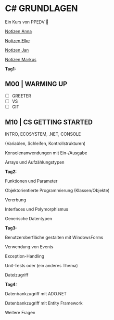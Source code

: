 # C# GRUNDLAGEN

Ein Kurs von PPEDV :rocket:

[Notizen Anna](./anna/a-notes.md)

[Notizen Elke](./elke/e-notes.md)

[Notizen Jan](./jan/j-notes.md)

[Notizen Markus](./markus/m-notes.md)

__Tag1:__​

## M00 | WARMING UP

- [ ] GREETER
- [ ] VS
- [ ] GIT

## M10 | CS GETTING STARTED

INTRO, ECOSYSTEM, .NET, CONSOLE

 (Variablen, Schleifen, Kontrollstrukturen)​

Konsolenanwendungen mit Ein-/Ausgabe​

Arrays und Aufzählungstypen​

**Tag2:**​

Funktionen und Parameter​

Objektorientierte Programmierung (Klassen/Objekte)​

Vererbung​

Interfaces und Polymorphismus​

Generische Datentypen​

**Tag3:**​

Benutzeroberfläche gestalten mit WindowsForms​

Verwendung von Events​

Exception-Handling​

Unit-Tests oder (ein anderes Thema)​

Dateizugriff​

**Tag4:**​

Datenbankzugriff mit ADO.NET​

Datenbankzugriff mit Entity Framework​

Weitere Fragen

